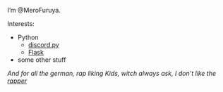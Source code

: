 I’m @MeroFuruya. 

Interests:
- Python
  - [discord.py](https://github.com/Rapptz/discord.py)
  - [Flask](https://github.com/pallets/flask)
- some other stuff



_And for all the german, rap liking Kids, witch always ask, I don't like the [rapper](https://www.youtube.com/channel/UCeKMrU5GECquXiJl6tnTgPA)_

<!---
MeroFuruya/MeroFuruya is a ✨ special ✨ repository because its `README.md` (this file) appears on your GitHub profile.
You can click the Preview link to take a look at your changes.
--->

